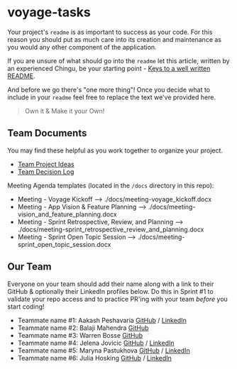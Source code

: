 # voyage-tasks

Your project's `readme` is as important to success as your code. For
this reason you should put as much care into its creation and maintenance
as you would any other component of the application.

If you are unsure of what should go into the `readme` let this article,
written by an experienced Chingu, be your starting point -
[Keys to a well written README](https://tinyurl.com/yk3wubft).

And before we go there's "one more thing"! Once you decide what to include
in your `readme` feel free to replace the text we've provided here.

> Own it & Make it your Own!

## Team Documents

You may find these helpful as you work together to organize your project.

- [Team Project Ideas](./docs/team_project_ideas.md)
- [Team Decision Log](./docs/team_decision_log.md)

Meeting Agenda templates (located in the `/docs` directory in this repo):

- Meeting - Voyage Kickoff --> ./docs/meeting-voyage_kickoff.docx
- Meeting - App Vision & Feature Planning --> ./docs/meeting-vision_and_feature_planning.docx
- Meeting - Sprint Retrospective, Review, and Planning --> ./docs/meeting-sprint_retrospective_review_and_planning.docx
- Meeting - Sprint Open Topic Session --> ./docs/meeting-sprint_open_topic_session.docx

## Our Team

Everyone on your team should add their name along with a link to their GitHub
& optionally their LinkedIn profiles below. Do this in Sprint #1 to validate
your repo access and to practice PR'ing with your team _before_ you start
coding!

- Teammate name #1: Aakash Peshavaria [GitHub](https://github.com/aakash-webdev) / [LinkedIn](https://www.linkedin.com/in/aakash-peshavaria/)
- Teammate name #2: Balaji Mahendra [GitHub](https://github.com/NameRectified)
- Teammate name #3: Warren Bosse [GitHub](https://github.com/PsYk3s)
- Teammate name #4: Jelena Jovicic [GitHub](https://github.com/je-jo) / [LinkedIn](https://www.linkedin.com/in/jelena-jovicic/)
- Teammate name #5: Maryna Pastukhova [GitHub](https://github.com/maryurpast) / [LinkedIn](https://www.linkedin.com/in/maryna-pastukhova-front-end/)
- Teammate name #6: Julia Hosking [GitHub](https://github.com/CyberJulia-H) / [LinkedIn](hTTPS://www.linkedin.com/in/julia-hosking-1381ab226/)
